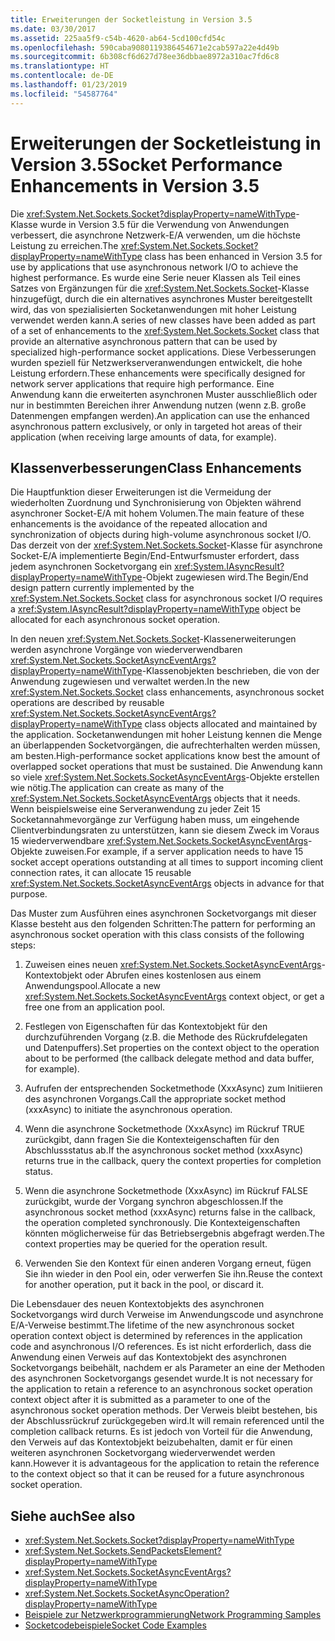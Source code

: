 ```yaml
---
title: Erweiterungen der Socketleistung in Version 3.5
ms.date: 03/30/2017
ms.assetid: 225aa5f9-c54b-4620-ab64-5cd100cfd54c
ms.openlocfilehash: 590caba9080119386454671e2cab597a22e4d49b
ms.sourcegitcommit: 6b308cf6d627d78ee36dbbae8972a310ac7fd6c8
ms.translationtype: HT
ms.contentlocale: de-DE
ms.lasthandoff: 01/23/2019
ms.locfileid: "54587764"
---
```

# <a name="socket-performance-enhancements-in-version-35"></a><span data-ttu-id="8b728-102">Erweiterungen der Socketleistung in Version 3.5</span><span class="sxs-lookup"><span data-stu-id="8b728-102">Socket Performance Enhancements in Version 3.5</span></span>
<span data-ttu-id="8b728-103">Die <xref:System.Net.Sockets.Socket?displayProperty=nameWithType>-Klasse wurde in Version 3.5 für die Verwendung von Anwendungen verbessert, die asynchrone Netzwerk-E/A verwenden, um die höchste Leistung zu erreichen.</span><span class="sxs-lookup"><span data-stu-id="8b728-103">The <xref:System.Net.Sockets.Socket?displayProperty=nameWithType> class has been enhanced in Version 3.5 for use by applications that use asynchronous network I/O to achieve the highest performance.</span></span> <span data-ttu-id="8b728-104">Es wurde eine Serie neuer Klassen als Teil eines Satzes von Ergänzungen für die <xref:System.Net.Sockets.Socket>-Klasse hinzugefügt, durch die ein alternatives asynchrones Muster bereitgestellt wird, das von spezialisierten Socketanwendungen mit hoher Leistung verwendet werden kann.</span><span class="sxs-lookup"><span data-stu-id="8b728-104">A series of new classes have been added as part of a set of enhancements to the <xref:System.Net.Sockets.Socket> class that provide an alternative asynchronous pattern that can be used by specialized high-performance socket applications.</span></span> <span data-ttu-id="8b728-105">Diese Verbesserungen wurden speziell für Netzwerkserveranwendungen entwickelt, die hohe Leistung erfordern.</span><span class="sxs-lookup"><span data-stu-id="8b728-105">These enhancements were specifically designed for network server applications that require high performance.</span></span> <span data-ttu-id="8b728-106">Eine Anwendung kann die erweiterten asynchronen Muster ausschließlich oder nur in bestimmten Bereichen ihrer Anwendung nutzen (wenn z.B. große Datenmengen empfangen werden).</span><span class="sxs-lookup"><span data-stu-id="8b728-106">An application can use the enhanced asynchronous pattern exclusively, or only in targeted hot areas of their application (when receiving large amounts of data, for example).</span></span>  
  
## <a name="class-enhancements"></a><span data-ttu-id="8b728-107">Klassenverbesserungen</span><span class="sxs-lookup"><span data-stu-id="8b728-107">Class Enhancements</span></span>  
 <span data-ttu-id="8b728-108">Die Hauptfunktion dieser Erweiterungen ist die Vermeidung der wiederholten Zuordnung und Synchronisierung von Objekten während asynchroner Socket-E/A mit hohem Volumen.</span><span class="sxs-lookup"><span data-stu-id="8b728-108">The main feature of these enhancements is the avoidance of the repeated allocation and synchronization of objects during high-volume asynchronous socket I/O.</span></span> <span data-ttu-id="8b728-109">Das derzeit von der <xref:System.Net.Sockets.Socket>-Klasse für asynchrone Socket-E/A implementierte Begin/End-Entwurfsmuster erfordert, dass jedem asynchronen Socketvorgang ein <xref:System.IAsyncResult?displayProperty=nameWithType>-Objekt zugewiesen wird.</span><span class="sxs-lookup"><span data-stu-id="8b728-109">The Begin/End design pattern currently implemented by the <xref:System.Net.Sockets.Socket> class for asynchronous socket I/O requires a <xref:System.IAsyncResult?displayProperty=nameWithType> object be allocated for each asynchronous socket operation.</span></span>  
  
 <span data-ttu-id="8b728-110">In den neuen <xref:System.Net.Sockets.Socket>-Klassenerweiterungen werden asynchrone Vorgänge von wiederverwendbaren <xref:System.Net.Sockets.SocketAsyncEventArgs?displayProperty=nameWithType>-Klassenobjekten beschrieben, die von der Anwendung zugewiesen und verwaltet werden.</span><span class="sxs-lookup"><span data-stu-id="8b728-110">In the new <xref:System.Net.Sockets.Socket> class enhancements, asynchronous socket operations are described by reusable <xref:System.Net.Sockets.SocketAsyncEventArgs?displayProperty=nameWithType> class objects allocated and maintained by the application.</span></span> <span data-ttu-id="8b728-111">Socketanwendungen mit hoher Leistung kennen die Menge an überlappenden Socketvorgängen, die aufrechterhalten werden müssen, am besten.</span><span class="sxs-lookup"><span data-stu-id="8b728-111">High-performance socket applications know best the amount of overlapped socket operations that must be sustained.</span></span> <span data-ttu-id="8b728-112">Die Anwendung kann so viele <xref:System.Net.Sockets.SocketAsyncEventArgs>-Objekte erstellen wie nötig.</span><span class="sxs-lookup"><span data-stu-id="8b728-112">The application can create as many of the <xref:System.Net.Sockets.SocketAsyncEventArgs> objects that it needs.</span></span> <span data-ttu-id="8b728-113">Wenn beispielsweise eine Serveranwendung zu jeder Zeit 15 Socketannahmevorgänge zur Verfügung haben muss, um eingehende Clientverbindungsraten zu unterstützen, kann sie diesem Zweck im Voraus 15 wiederverwendbare <xref:System.Net.Sockets.SocketAsyncEventArgs>-Objekte zuweisen.</span><span class="sxs-lookup"><span data-stu-id="8b728-113">For example, if a server application needs to have 15 socket accept operations outstanding at all times to support incoming client connection rates, it can allocate 15 reusable <xref:System.Net.Sockets.SocketAsyncEventArgs> objects in advance for that purpose.</span></span>  
  
 <span data-ttu-id="8b728-114">Das Muster zum Ausführen eines asynchronen Socketvorgangs mit dieser Klasse besteht aus den folgenden Schritten:</span><span class="sxs-lookup"><span data-stu-id="8b728-114">The pattern for performing an asynchronous socket operation with this class consists of the following steps:</span></span>  
  
1.  <span data-ttu-id="8b728-115">Zuweisen eines neuen <xref:System.Net.Sockets.SocketAsyncEventArgs>-Kontextobjekt oder Abrufen eines kostenlosen aus einem Anwendungspool.</span><span class="sxs-lookup"><span data-stu-id="8b728-115">Allocate a new <xref:System.Net.Sockets.SocketAsyncEventArgs> context object, or get a free one from an application pool.</span></span>  
  
2.  <span data-ttu-id="8b728-116">Festlegen von Eigenschaften für das Kontextobjekt für den durchzuführenden Vorgang (z.B. die Methode des Rückrufdelegaten und Datenpuffers).</span><span class="sxs-lookup"><span data-stu-id="8b728-116">Set properties on the context object to the operation about to be performed (the callback delegate method and data buffer, for example).</span></span>  
  
3.  <span data-ttu-id="8b728-117">Aufrufen der entsprechenden Socketmethode (XxxAsync) zum Initiieren des asynchronen Vorgangs.</span><span class="sxs-lookup"><span data-stu-id="8b728-117">Call the appropriate socket method (xxxAsync) to initiate the asynchronous operation.</span></span>  
  
4.  <span data-ttu-id="8b728-118">Wenn die asynchrone Socketmethode (XxxAsync) im Rückruf TRUE zurückgibt, dann fragen Sie die Kontexteigenschaften für den Abschlussstatus ab.</span><span class="sxs-lookup"><span data-stu-id="8b728-118">If the asynchronous socket method (xxxAsync) returns true in the callback, query the context properties for completion status.</span></span>  
  
5.  <span data-ttu-id="8b728-119">Wenn die asynchrone Socketmethode (XxxAsync) im Rückruf FALSE zurückgibt, wurde der Vorgang synchron abgeschlossen.</span><span class="sxs-lookup"><span data-stu-id="8b728-119">If the asynchronous socket method (xxxAsync) returns false in the callback, the operation completed synchronously.</span></span> <span data-ttu-id="8b728-120">Die Kontexteigenschaften könnten möglicherweise für das Betriebsergebnis abgefragt werden.</span><span class="sxs-lookup"><span data-stu-id="8b728-120">The context properties may be queried for the operation result.</span></span>  
  
6.  <span data-ttu-id="8b728-121">Verwenden Sie den Kontext für einen anderen Vorgang erneut, fügen Sie ihn wieder in den Pool ein, oder verwerfen Sie ihn.</span><span class="sxs-lookup"><span data-stu-id="8b728-121">Reuse the context for another operation, put it back in the pool, or discard it.</span></span>  
  
 <span data-ttu-id="8b728-122">Die Lebensdauer des neuen Kontextobjekts des asynchronen Socketvorgangs wird durch Verweise im Anwendungscode und asynchrone E/A-Verweise bestimmt.</span><span class="sxs-lookup"><span data-stu-id="8b728-122">The lifetime of the new asynchronous socket operation context object is determined by references in the application code and asynchronous I/O references.</span></span> <span data-ttu-id="8b728-123">Es ist nicht erforderlich, dass die Anwendung einen Verweis auf das Kontextobjekt des asynchronen Socketvorgangs beibehält, nachdem er als Parameter an eine der Methoden des asynchronen Socketvorgangs gesendet wurde.</span><span class="sxs-lookup"><span data-stu-id="8b728-123">It is not necessary for the application to retain a reference to an asynchronous socket operation context object after it is submitted as a parameter to one of the asynchronous socket operation methods.</span></span> <span data-ttu-id="8b728-124">Der Verweis bleibt bestehen, bis der Abschlussrückruf zurückgegeben wird.</span><span class="sxs-lookup"><span data-stu-id="8b728-124">It will remain referenced until the completion callback returns.</span></span> <span data-ttu-id="8b728-125">Es ist jedoch von Vorteil für die Anwendung, den Verweis auf das Kontextobjekt beizubehalten, damit er für einen weiteren asynchronen Socketvorgang wiederverwendet werden kann.</span><span class="sxs-lookup"><span data-stu-id="8b728-125">However it is advantageous for the application to retain the reference to the context object so that it can be reused for a future asynchronous socket operation.</span></span>  
  
## <a name="see-also"></a><span data-ttu-id="8b728-126">Siehe auch</span><span class="sxs-lookup"><span data-stu-id="8b728-126">See also</span></span>
- <xref:System.Net.Sockets.Socket?displayProperty=nameWithType>
- <xref:System.Net.Sockets.SendPacketsElement?displayProperty=nameWithType>
- <xref:System.Net.Sockets.SocketAsyncEventArgs?displayProperty=nameWithType>
- <xref:System.Net.Sockets.SocketAsyncOperation?displayProperty=nameWithType>
- [<span data-ttu-id="8b728-127">Beispiele zur Netzwerkprogrammierung</span><span class="sxs-lookup"><span data-stu-id="8b728-127">Network Programming Samples</span></span>](../../../docs/framework/network-programming/network-programming-samples.md)
- [<span data-ttu-id="8b728-128">Socketcodebeispiele</span><span class="sxs-lookup"><span data-stu-id="8b728-128">Socket Code Examples</span></span>](socket-code-examples.md)
